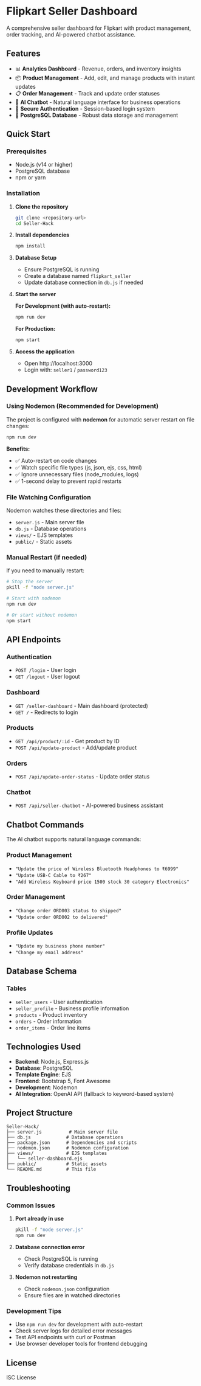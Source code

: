 # Flipkart Seller Dashboard

A comprehensive seller dashboard for Flipkart with product management, order tracking, and AI-powered chatbot assistance.

## Features

- 📊 **Analytics Dashboard** - Revenue, orders, and inventory insights
- 📦 **Product Management** - Add, edit, and manage products with instant updates
- 📋 **Order Management** - Track and update order statuses
- 🤖 **AI Chatbot** - Natural language interface for business operations
- 🔐 **Secure Authentication** - Session-based login system
- 💾 **PostgreSQL Database** - Robust data storage and management

## Quick Start

### Prerequisites
- Node.js (v14 or higher)
- PostgreSQL database
- npm or yarn

### Installation

1. **Clone the repository**
   ```bash
   git clone <repository-url>
   cd Seller-Hack
   ```

2. **Install dependencies**
   ```bash
   npm install
   ```

3. **Database Setup**
   - Ensure PostgreSQL is running
   - Create a database named `flipkart_seller`
   - Update database connection in `db.js` if needed

4. **Start the server**

   **For Development (with auto-restart):**
   ```bash
   npm run dev
   ```

   **For Production:**
   ```bash
   npm start
   ```

5. **Access the application**
   - Open http://localhost:3000
   - Login with: `seller1` / `password123`

## Development Workflow

### Using Nodemon (Recommended for Development)

The project is configured with **nodemon** for automatic server restart on file changes:

```bash
npm run dev
```

**Benefits:**
- ✅ Auto-restart on code changes
- ✅ Watch specific file types (js, json, ejs, css, html)
- ✅ Ignore unnecessary files (node_modules, logs)
- ✅ 1-second delay to prevent rapid restarts

### File Watching Configuration

Nodemon watches these directories and files:
- `server.js` - Main server file
- `db.js` - Database operations
- `views/` - EJS templates
- `public/` - Static assets

### Manual Restart (if needed)

If you need to manually restart:
```bash
# Stop the server
pkill -f "node server.js"

# Start with nodemon
npm run dev

# Or start without nodemon
npm start
```

## API Endpoints

### Authentication
- `POST /login` - User login
- `GET /logout` - User logout

### Dashboard
- `GET /seller-dashboard` - Main dashboard (protected)
- `GET /` - Redirects to login

### Products
- `GET /api/product/:id` - Get product by ID
- `POST /api/update-product` - Add/update product

### Orders
- `POST /api/update-order-status` - Update order status

### Chatbot
- `POST /api/seller-chatbot` - AI-powered business assistant

## Chatbot Commands

The AI chatbot supports natural language commands:

### Product Management
- `"Update the price of Wireless Bluetooth Headphones to ₹6999"`
- `"Update USB-C Cable to ₹267"`
- `"Add Wireless Keyboard price 1500 stock 30 category Electronics"`

### Order Management
- `"Change order ORD003 status to shipped"`
- `"Update order ORD002 to delivered"`

### Profile Updates
- `"Update my business phone number"`
- `"Change my email address"`

## Database Schema

### Tables
- `seller_users` - User authentication
- `seller_profile` - Business profile information
- `products` - Product inventory
- `orders` - Order information
- `order_items` - Order line items

## Technologies Used

- **Backend**: Node.js, Express.js
- **Database**: PostgreSQL
- **Template Engine**: EJS
- **Frontend**: Bootstrap 5, Font Awesome
- **Development**: Nodemon
- **AI Integration**: OpenAI API (fallback to keyword-based system)

## Project Structure

```
Seller-Hack/
├── server.js          # Main server file
├── db.js             # Database operations
├── package.json      # Dependencies and scripts
├── nodemon.json      # Nodemon configuration
├── views/            # EJS templates
│   └── seller-dashboard.ejs
├── public/           # Static assets
└── README.md         # This file
```

## Troubleshooting

### Common Issues

1. **Port already in use**
   ```bash
   pkill -f "node server.js"
   npm run dev
   ```

2. **Database connection error**
   - Check PostgreSQL is running
   - Verify database credentials in `db.js`

3. **Nodemon not restarting**
   - Check `nodemon.json` configuration
   - Ensure files are in watched directories

### Development Tips

- Use `npm run dev` for development with auto-restart
- Check server logs for detailed error messages
- Test API endpoints with curl or Postman
- Use browser developer tools for frontend debugging

## License

ISC License

